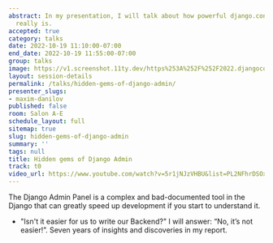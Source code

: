 ```yaml
---
abstract: In my presentation, I will talk about how powerful django.contrib.admin
  really is.
accepted: true
category: talks
date: 2022-10-19 11:10:00-07:00
end_date: 2022-10-19 11:55:00-07:00
group: talks
image: https://v1.screenshot.11ty.dev/https%253A%252F%252F2022.djangocon.us%252Fpresenters%252Fmaxim-danilov%252F/opengraph/
layout: session-details
permalink: /talks/hidden-gems-of-django-admin/
presenter_slugs:
- maxim-danilov
published: false
room: Salon A-E
schedule_layout: full
sitemap: true
slug: hidden-gems-of-django-admin
summary: ''
tags: null
title: Hidden gems of Django Admin
track: t0
video_url: https://www.youtube.com/watch?v=5r1jNJzVHBU&list=PL2NFhrDSOxgUoF-4F2MdAFvOK1wOrNdqB
---
```


The Django Admin Panel is a complex and bad-documented tool in the Django that can greatly speed up development if you start to understand it.

- "Isn't it easier for us to write our Backend?"
I will answer: “No, it’s not easier!”.
Seven years of insights and discoveries in my report.
